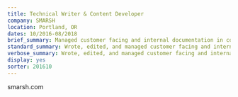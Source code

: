 ```yaml
---
title: Technical Writer & Content Developer
company: SMARSH
location: Portland, OR
dates: 10/2016-08/2018
brief_summary: Managed customer facing and internal documentation in collaboration with Product Managers and SMEs.
standard_summary: Wrote, edited, and managed customer facing and internal documentation in collaboration with Product Managers and SMEs; built lightweight content management tools and administered multiple content management systems.
verbose_summary: Wrote, edited, and managed customer facing and internal documentation in collaboration with Product Managers and SMEs; built lightweight content management tools and administered multiple content management systems (SharePoint, Salesforce, Confluence, WalkMe, SnagIt).
display: yes
sorter: 201610
---
```

smarsh.com
